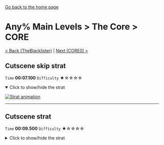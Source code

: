 [Go back to the home page](https://github.com/Doublevil/scbspeedrun)

# Any% Main Levels > The Core > CORE

[< Back (TheBlacklister)](https://github.com/Doublevil/scbspeedrun/blob/main/levels/any_ml/FW/TheBlacklister.md) | [Next (CORE0) >](https://github.com/Doublevil/scbspeedrun/blob/main/levels/any_ml/CORE/CORE0.md)

## Cutscene skip strat

`Time` **00:07.100** `Difficulty` ★☆☆☆☆
<details open>
  <summary>Click to show/hide the strat</summary>

  [![Strat animation](https://github.com/Doublevil/scbspeedrun/blob/main/media/levels/CORE/CORE_CutsceneSkip.webp)](https://github.com/Doublevil/scbspeedrun/blob/main/media/levels/CORE/CORE_CutsceneSkip.mp4?raw=true)
</details>

---
## Cutscene strat

`Time` **00:09.500** `Difficulty` ★☆☆☆☆
<details>
  <summary>Click to show/hide the strat</summary>

  [![Strat animation](https://github.com/Doublevil/scbspeedrun/blob/main/media/levels/CORE/CORE_Strat.webp)](https://github.com/Doublevil/scbspeedrun/blob/main/media/levels/CORE/CORE_Strat.mp4?raw=true)
</details>
